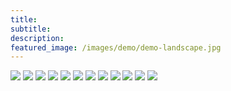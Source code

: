 ```yaml
---
title: 
subtitle: 
description: 
featured_image: /images/demo/demo-landscape.jpg
---
```

<div class="gallery" data-columns="3">
    <img src="/images/play12.gif">
	<img src="/images/play11.gif">
	<img src="/images/play9.gif">
    <img src="/images/play8.gif">
	<img src="/images/play2.gif">
    <img src="/images/play10.gif">
    <img src="/images/play1.gif">
	<img src="/images/play3.gif">
	<img src="/images/play4.gif">	
    <img src="/images/play5.gif">
    <img src="/images/play6.gif">
    <img src="/images/play7.gif">
</div>


